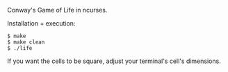 Conway's Game of Life in ncurses.

Installation + execution:

    $ make
    $ make clean
    $ ./life

If you want the cells to be square, adjust your terminal's cell's dimensions.